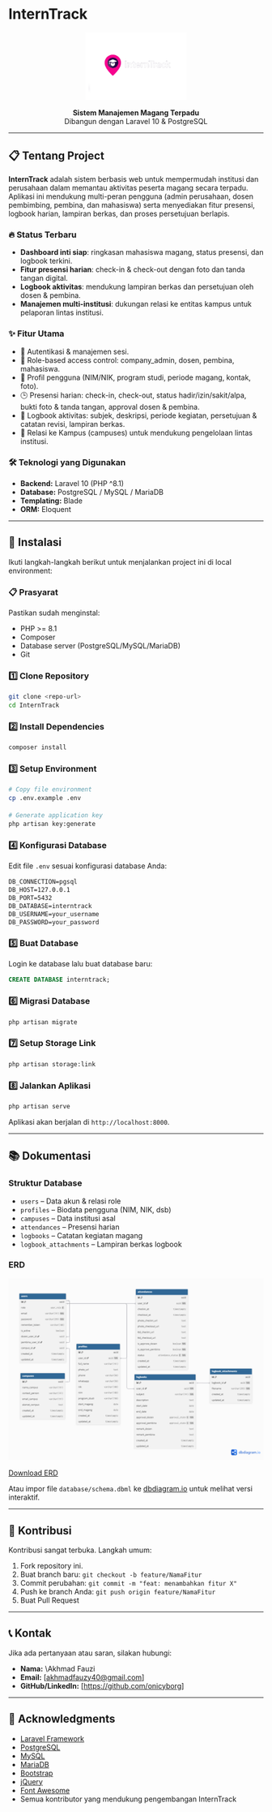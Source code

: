 # InternTrack

<p align="center">
  <img src="./public/assets/media/logos/InternTrack-Default.png" width="200" alt="InternTrack Logo">
</p>

<p align="center">
  <strong>Sistem Manajemen Magang Terpadu</strong><br>
  Dibangun dengan Laravel 10 & PostgreSQL
</p>

---

## 📋 Tentang Project

**InternTrack** adalah sistem berbasis web untuk mempermudah institusi dan perusahaan dalam memantau aktivitas peserta magang secara terpadu. Aplikasi ini mendukung multi-peran pengguna (admin perusahaan, dosen pembimbing, pembina, dan mahasiswa) serta menyediakan fitur presensi, logbook harian, lampiran berkas, dan proses persetujuan berlapis.

### 🔥 Status Terbaru

* **Dashboard inti siap**: ringkasan mahasiswa magang, status presensi, dan logbook terkini.
* **Fitur presensi harian**: check-in & check-out dengan foto dan tanda tangan digital.
* **Logbook aktivitas**: mendukung lampiran berkas dan persetujuan oleh dosen & pembina.
* **Manajemen multi-institusi**: dukungan relasi ke entitas kampus untuk pelaporan lintas institusi.

### ✨ Fitur Utama

* 🔐 Autentikasi & manajemen sesi.
* 👥 Role-based access control: company\_admin, dosen, pembina, mahasiswa.
* 📑 Profil pengguna (NIM/NIK, program studi, periode magang, kontak, foto).
* 🕒 Presensi harian: check-in, check-out, status hadir/izin/sakit/alpa, bukti foto & tanda tangan, approval dosen & pembina.
* 📘 Logbook aktivitas: subjek, deskripsi, periode kegiatan, persetujuan & catatan revisi, lampiran berkas.
* 🏫 Relasi ke Kampus (campuses) untuk mendukung pengelolaan lintas institusi.

### 🛠️ Teknologi yang Digunakan

* **Backend:** Laravel 10 (PHP ^8.1)
* **Database:** PostgreSQL / MySQL / MariaDB
* **Templating:** Blade
* **ORM:** Eloquent

---

## 🚀 Instalasi

Ikuti langkah-langkah berikut untuk menjalankan project ini di local environment:

### 📋 Prasyarat

Pastikan sudah menginstal:

* PHP >= 8.1
* Composer
* Database server (PostgreSQL/MySQL/MariaDB)
* Git

### 1️⃣ Clone Repository

```bash
git clone <repo-url>
cd InternTrack
```

### 2️⃣ Install Dependencies

```bash
composer install
```

### 3️⃣ Setup Environment

```bash
# Copy file environment
cp .env.example .env

# Generate application key
php artisan key:generate
```

### 4️⃣ Konfigurasi Database

Edit file `.env` sesuai konfigurasi database Anda:

```env
DB_CONNECTION=pgsql
DB_HOST=127.0.0.1
DB_PORT=5432
DB_DATABASE=interntrack
DB_USERNAME=your_username
DB_PASSWORD=your_password
```

### 5️⃣ Buat Database

Login ke database lalu buat database baru:

```sql
CREATE DATABASE interntrack;
```

### 6️⃣ Migrasi Database

```bash
php artisan migrate
```

### 7️⃣ Setup Storage Link

```bash
php artisan storage:link
```

### 8️⃣ Jalankan Aplikasi

```bash
php artisan serve
```

Aplikasi akan berjalan di `http://localhost:8000`.

---

## 📚 Dokumentasi

### Struktur Database

* `users` – Data akun & relasi role
* `profiles` – Biodata pengguna (NIM, NIK, dsb)
* `campuses` – Data institusi asal
* `attendances` – Presensi harian
* `logbooks` – Catatan kegiatan magang
* `logbook_attachments` – Lampiran berkas logbook

### ERD

![ERD](./InternTrack.png)

[Download ERD](./InternTrack.png)

Atau impor file `database/schema.dbml` ke [dbdiagram.io](https://dbdiagram.io/) untuk melihat versi interaktif.

---

## 🤝 Kontribusi

Kontribusi sangat terbuka. Langkah umum:

1. Fork repository ini.
2. Buat branch baru: `git checkout -b feature/NamaFitur`
3. Commit perubahan: `git commit -m "feat: menambahkan fitur X"`
4. Push ke branch Anda: `git push origin feature/NamaFitur`
5. Buat Pull Request

---

## 📞 Kontak

Jika ada pertanyaan atau saran, silakan hubungi:

* **Nama:** \Akhmad Fauzi
* **Email:** \[akhmadfauzy40@gmail.com]
* **GitHub/LinkedIn:** \[https://github.com/onicyborg]

---

## 🙏 Acknowledgments

* [Laravel Framework](https://laravel.com)
* [PostgreSQL](https://postgresql.org)
* [MySQL](https://mysql.com)
* [MariaDB](https://mariadb.org)
* [Bootstrap](https://getbootstrap.com)
* [jQuery](https://jquery.com)
* [Font Awesome](https://fontawesome.com)
* Semua kontributor yang mendukung pengembangan InternTrack
